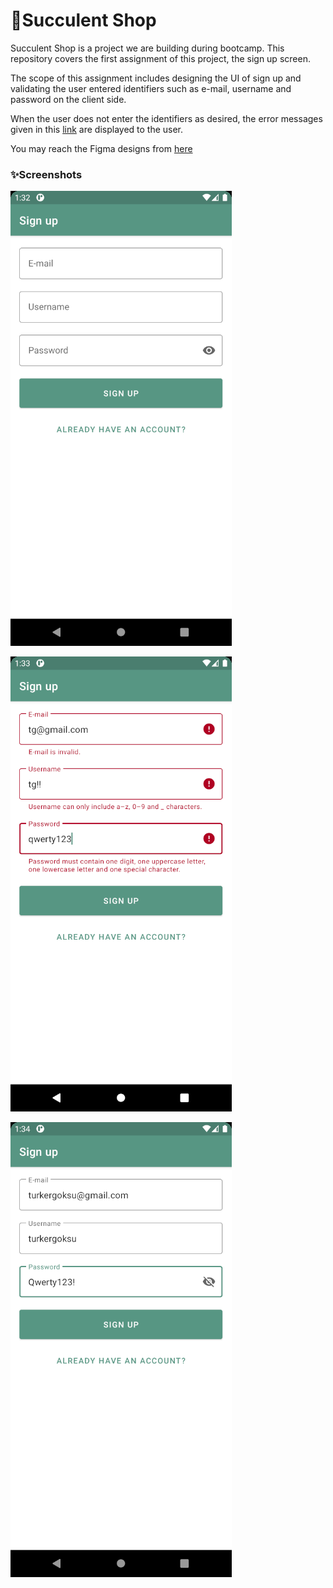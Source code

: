 # 🛒Succulent Shop
Succulent Shop is a project we are building during bootcamp. This repository covers the first assignment of this project, the sign up screen.

The scope of this assignment includes designing the UI of sign up and validating the user entered identifiers such as e-mail, username and password on the client side.

When the user does not enter the identifiers as desired, the error messages given in this [link](https://github.com/safaorhan/succulent-shop/issues/1) are displayed to the user.

You may reach the Figma designs from [here](https://www.figma.com/file/aKFn9Czmk2ms2hqp4sctcw/Succulent-Shop?node-id=0%3A1)

### ✨Screenshots
![design](screenshots/design.png)

![error](screenshots/error.png)

![success](screenshots/success.png)
